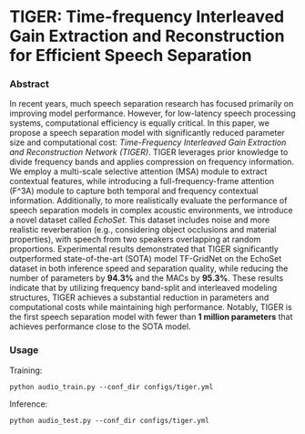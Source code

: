 # TIGER: Time-frequency Interleaved Gain Extraction and Reconstruction for Efficient Speech Separation
### Abstract

In recent years, much speech separation research has focused primarily on improving model performance. However, for low-latency speech processing systems, computational efficiency is equally critical. In this paper, we propose a speech separation model with significantly reduced parameter size and computational cost: *Time-Frequency Interleaved Gain Extraction and Reconstruction Network (TIGER)*. TIGER leverages prior knowledge to divide frequency bands and applies compression on frequency information. We employ a multi-scale selective attention (MSA) module to extract contextual features, while introducing a full-frequency-frame attention (F^3A) module to capture both temporal and frequency contextual information. Additionally, to more realistically evaluate the performance of speech separation models in complex acoustic environments, we introduce a novel dataset called *EchoSet*. This dataset includes noise and more realistic reverberation (e.g., considering object occlusions and material properties), with speech from two speakers overlapping at random proportions. Experimental results demonstrated that TIGER significantly outperformed state-of-the-art (SOTA) model TF-GridNet on the EchoSet dataset in both inference speed and separation quality, while reducing the number of parameters by **94.3%** and the MACs by **95.3%**. These results indicate that by utilizing frequency band-split and interleaved modeling structures, TIGER achieves a substantial reduction in parameters and computational costs while maintaining high performance. Notably, TIGER is the first speech separation model with fewer than **1 million parameters** that achieves performance close to the SOTA model.

### Usage

Training:

`python audio_train.py --conf_dir configs/tiger.yml`

Inference:

`python audio_test.py --conf_dir configs/tiger.yml`
